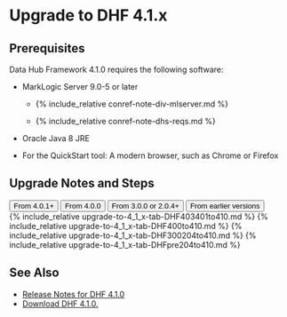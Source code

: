 # Upgrade to DHF 4.1.x

## Prerequisites

Data Hub Framework 4.1.0 requires the following software:

- MarkLogic Server 9.0-5 or later

  - {% include_relative conref-note-div-mlserver.md %}

  - {% include_relative conref-note-dhs-reqs.md %}

- Oracle Java 8 JRE

- For the QuickStart tool: A modern browser, such as Chrome or Firefox


## Upgrade Notes and Steps

<!-- Tab links -->
<div class="tab">
  <button class="tablinks" onclick="openTab(event, 'DHF403401to410')" id="defaultOpen">From 4.0.1+</button>
  <button class="tablinks" onclick="openTab(event, 'DHF400to410')">From 4.0.0</button>
  <button class="tablinks" onclick="openTab(event, 'DHF300204to410')">From 3.0.0 or 2.0.4+</button>
  <button class="tablinks" onclick="openTab(event, 'DHFpre204to410')">From earlier versions</button>
</div>
<!-- Tab content -->
{% include_relative upgrade-to-4_1_x-tab-DHF403401to410.md %}
{% include_relative upgrade-to-4_1_x-tab-DHF400to410.md %}
{% include_relative upgrade-to-4_1_x-tab-DHF300204to410.md %}
{% include_relative upgrade-to-4_1_x-tab-DHFpre204to410.md %}


## See Also
- [Release Notes for DHF 4.1.0]({{site.baseurl}}/release-notes/release-notes-4_1_x/)
- [Download DHF 4.1.0.](https://github.com/marklogic/marklogic-data-hub/releases/tag/v.4.1.0)

